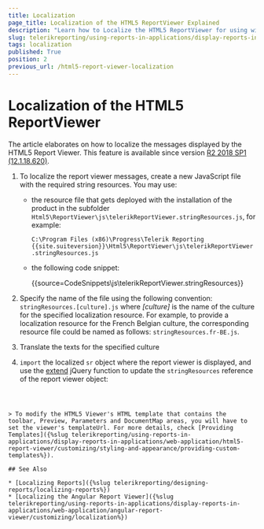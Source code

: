 ```yaml
---
title: Localization
page_title: Localization of the HTML5 ReportViewer Explained
description: "Learn how to Localize the HTML5 ReportViewer for using with multiple languages in Telerik Reporting."
slug: telerikreporting/using-reports-in-applications/display-reports-in-applications/web-application/html5-report-viewer/customizing/localization
tags: localization
published: True
position: 2
previous_url: /html5-report-viewer-localization
---
```


# Localization of the HTML5 ReportViewer

The article elaborates on how to localize the messages displayed by the HTML5 Report Viewer. This feature is available since version [R2 2018 SP1 (12.1.18.620)](https://www.telerik.com/support/whats-new/reporting/release-history/progress-telerik-reporting-r2-2018-sp1-12-1-18-620).

1. To localize the report viewer messages, create a new JavaScript file with the required string resources. You may use:

	* the resource file that gets deployed with the installation of the product in the subfolder `Html5\ReportViewer\js\telerikReportViewer.stringResources.js`, for example:

		`C:\Program Files (x86)\Progress\Telerik Reporting {{site.suiteversion}}\Html5\ReportViewer\js\telerikReportViewer.stringResources.js`

	* the following code snippet:

		{{source=CodeSnippets\js\telerikReportViewer.stringResources}}


1. Specify the name of the file using the following convention: `stringResources.[culture].js` where *[culture]* is the name of the culture for the specified localization resource. For example, to provide a localization resource for the French Belgian culture, the corresponding resource file could be named as follows: `stringResources.fr-BE.js`.
1. Translate the texts for the specified culture
1. `import` the localized `sr` object where the report viewer is displayed, and use the [extend]() jQuery function to update the `stringResources` reference of the report viewer object:

	````HTML
<script type="module">
	import { sr } from '../../Scripts/stringResources.fr-BE.js'
	
	$(document).ready(function () {
		var rv = $("#reportViewer1")
					.telerik_ReportViewer({
						serviceUrl: "api/reports/",
						reportSource: {
							report: "Report Catalog.trdp",
						},
					}).data("telerik_ReportViewer");
		
		rv.stringResources = $.extend(rv.stringResources, sr);
	});
</script>
````


> To modify the HTML5 Viewer's HTML template that contains the toolbar, Preview, Parameters and DocumentMap areas, you will have to set the viewer's templateUrl. For more details, check [Providing Templates]({%slug telerikreporting/using-reports-in-applications/display-reports-in-applications/web-application/html5-report-viewer/customizing/styling-and-appearance/providing-custom-templates%}).

## See Also

* [Localizing Reports]({%slug telerikreporting/designing-reports/localizing-reports%})
* [Localizing the Angular Report Viewer]({%slug telerikreporting/using-reports-in-applications/display-reports-in-applications/web-application/angular-report-viewer/customizing/localization%})
